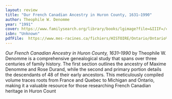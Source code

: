 ```yaml
---
layout: review
title: "Our French Canadian Ancestry in Huron County, 1631–1990"
author: Theophile W. Denomme
year: "1991"
cover: https://www.familysearch.org/library/books/lgimage?file=&IIIF=/c9/04/f8/ef/c904f8ef-d372-482d-8189-6d5e7bd225aa/iiif/FL984604_CP-476439_000001.tif/full/!500,500/0/default.jpg
isbn: "Unknown"
pdfFile:  https://www.mes-racines.ca/fichiers/HISTOIRE/Ontario/Ontario%20fran%E7ais/Our%20French%20Ancestry%20in%20Huron%20County%20-%201631-1976/Our%20French%20Ancestry%20in%20Huron%20County%20-%201631-1976.pdf
---
```

*Our French Canadian Ancestry in Huron County, 1631–1990* by Theophile W. Denomme is a comprehensive genealogical study that spans over three centuries of family history. The first section outlines the ancestry of Maxime Denomme and Rose Durand, while the second and primary portion details the descendants of 48 of their early ancestors. This meticulously compiled volume traces roots from France and Quebec to Michigan and Ontario, making it a valuable resource for those researching French Canadian heritage in Huron Count

